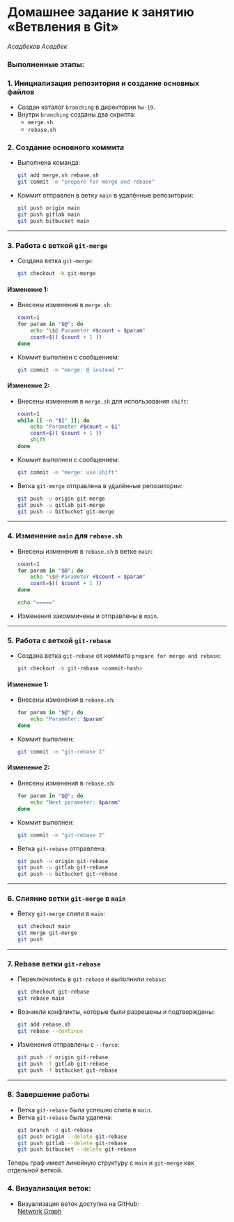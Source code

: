 # Домашнее задание к занятию «Ветвления в Git»
*Асадбеков Асадбек*

### Выполненные этапы:

### 1. Инициализация репозитория и создание основных файлов
- Создан каталог `branching` в директории `hw-19`.
- Внутри `branching` созданы два скрипта:
  - `merge.sh`
  - `rebase.sh`

### 2. Создание основного коммита
- Выполнена команда:
  ```bash
  git add merge.sh rebase.sh
  git commit -m "prepare for merge and rebase"
  ```
- Коммит отправлен в ветку `main` в удалённые репозитории:
  ```bash
  git push origin main
  git push gitlab main
  git push bitbucket main
  ```

---

### 3. Работа с веткой `git-merge`
- Создана ветка `git-merge`:
  ```bash
  git checkout -b git-merge
  ```

#### Изменение 1:
- Внесены изменения в `merge.sh`:
  ```bash
  count=1
  for param in "$@"; do
      echo "\$@ Parameter #$count = $param"
      count=$(( $count + 1 ))
  done
  ```
- Коммит выполнен с сообщением:
  ```bash
  git commit -m "merge: @ instead *"
  ```

#### Изменение 2:
- Внесены изменения в `merge.sh` для использования `shift`:
  ```bash
  count=1
  while [[ -n "$1" ]]; do
      echo "Parameter #$count = $1"
      count=$(( $count + 1 ))
      shift
  done
  ```
- Коммит выполнен с сообщением:
  ```bash
  git commit -m "merge: use shift"
  ```
- Ветка `git-merge` отправлена в удалённые репозитории:
  ```bash
  git push -u origin git-merge
  git push -u gitlab git-merge
  git push -u bitbucket git-merge
  ```

---

### 4. Изменение `main` для `rebase.sh`
- Внесены изменения в `rebase.sh` в ветке `main`:
  ```bash
  count=1
  for param in "$@"; do
      echo "\$@ Parameter #$count = $param"
      count=$(( $count + 1 ))
  done

  echo "====="
  ```
- Изменения закоммичены и отправлены в `main`.

---

### 5. Работа с веткой `git-rebase`
- Создана ветка `git-rebase` от коммита `prepare for merge and rebase`:
  ```bash
  git checkout -b git-rebase <commit-hash>
  ```

#### Изменение 1:
- Внесены изменения в `rebase.sh`:
  ```bash
  for param in "$@"; do
      echo "Parameter: $param"
  done
  ```
- Коммит выполнен:
  ```bash
  git commit -m "git-rebase 1"
  ```

#### Изменение 2:
- Внесены изменения в `rebase.sh`:
  ```bash
  for param in "$@"; do
      echo "Next parameter: $param"
  done
  ```
- Коммит выполнен:
  ```bash
  git commit -m "git-rebase 2"
  ```
- Ветка `git-rebase` отправлена:
  ```bash
  git push -u origin git-rebase
  git push -u gitlab git-rebase
  git push -u bitbucket git-rebase
  ```

---

### 6. Слияние ветки `git-merge` в `main`
- Ветку `git-merge` слили в `main`:
  ```bash
  git checkout main
  git merge git-merge
  git push
  ```

---

### 7. Rebase ветки `git-rebase`
- Переключились в `git-rebase` и выполнили `rebase`:
  ```bash
  git checkout git-rebase
  git rebase main
  ```
- Возникли конфликты, которые были разрешены и подтверждены:
  ```bash
  git add rebase.sh
  git rebase --continue
  ```
- Изменения отправлены с `--force`:
  ```bash
  git push -f origin git-rebase
  git push -f gitlab git-rebase
  git push -f bitbucket git-rebase
  ```

---

### 8. Завершение работы
- Ветка `git-rebase` была успешно слита в `main`.
- Ветка `git-rebase` была удалена:
  ```bash
  git branch -d git-rebase
  git push origin --delete git-rebase
  git push gitlab --delete git-rebase
  git push bitbucket --delete git-rebase
  ```

Теперь граф имеет линейную структуру с `main` и `git-merge` как отдельной веткой.

### 4. Визуализация веток:

- Визуализация веток доступна на GitHub:  
  [Network Graph](https://github.com/asad-bekov/hw-19/network)
